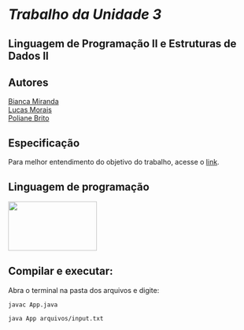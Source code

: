 # *Trabalho da Unidade 3*
## Linguagem de Programação II e Estruturas de Dados II
## Autores
[Bianca Miranda](https://github.com/Bianca-Mirtes)<br>
[Lucas Morais](https://github.com/lucas-morais27)<br>
[Poliane Brito](https://github.com/iampoliane)
<br>

## Especificação
Para melhor entendimento do objetivo do trabalho, acesse o [link](https://drive.google.com/file/d/1pZ0WzLBBl6FwaZVvyuCQpYy8izPQ3GnF/view?usp=sharing).
<br>

## Linguagem de programação
<img src="https://w7.pngwing.com/pngs/405/878/png-transparent-java-logo-java-runtime-environment-computer-icons-java-platform-standard-edition-java-miscellaneous-text-logo.png" width="180" height="100"/>

## Compilar e executar:
Abra o terminal na pasta dos arquivos e digite:
```
javac App.java
```
```
java App arquivos/input.txt
```
